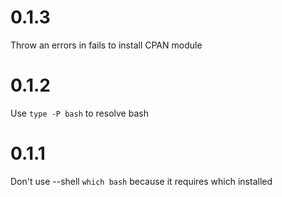 # 0.1.3

Throw an errors in fails to install CPAN module

# 0.1.2

Use `type -P bash` to resolve bash

# 0.1.1

Don't use --shell `which bash` because it requires which installed

